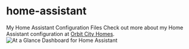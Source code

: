 # home-assistant
My Home Assistant Configuration Files
Check out more about my Home Assistant configuration at <a href="http://orbitcityhomes.com/">Orbit City Homes</a>.
<img src="https://orbitcityhomes.com/wp-content/uploads/2021/04/at-a-glance.png" alt="At a Glance Dashboard for Home Assistant">
